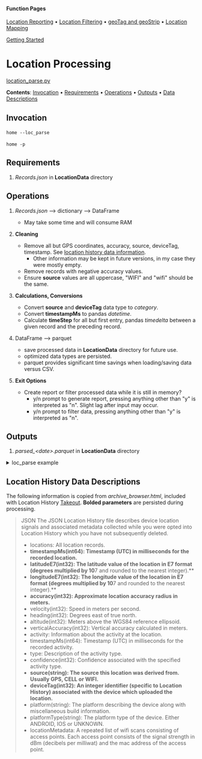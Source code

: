 #### Function Pages
[Location Reporting](/docs/Location%20Reporting.md)
• [Location Filtering](/docs/Location%20Filtering.md)
• [geoTag and geoStrip](/docs/geoTag.md)
• [Location Mapping](/docs/Mapping.md)

[Getting Started](/docs#getting-started)


# Location Processing

[location_parse.py](/src/GLU/location_parse.py)

**Contents**:
[Invocation](#invocation) • [Requirements](#requirements) • 
[Operations](#operations) • [Outputs](#outputs) • [Data Descriptions](#location-history-data-descriptions)

## Invocation

`home --loc_parse`

`home -p`

## Requirements

1.  *Records.json* in **LocationData** directory

## Operations

1. *Records.json* --> dictionary --> DataFrame
	- May take some time and will consume RAM

2. **Cleaning**
	- Remove all but GPS coordinates, accuracy, source, deviceTag, timestamp. See [location history data information](/docs/Location%20Processing.md#location-history-data-descriptions).
		- Other information may be kept in future versions, in my case they were mostly empty.
	- Remove records with negative accuracy values.
	- Ensure **source** values are all uppercase, "WIFI" and "wifi" should be the same.

3. **Calculations, Conversions**
	- Convert **source** and **deviceTag** data type to *category*.
	- Convert **timestampMs** to pandas *datetime*.
	- Calculate **timeStep** for all but first entry, pandas *timedelta* between a given record and the preceding record.

4. DataFrame --> parquet 
	- save processed data in **LocationData** directory for future use.
	- optimized data types are persisted.
	- parquet provides significant time savings when loading/saving data versus CSV.

5. **Exit Options**
	- Create report or filter processed data while it is still in memory?
		- y/n prompt to generate report, pressing anything other than "y" is interpreted as "n". Slight lag after input may occur.
		- y/n prompt to filter data, pressing anything other than "y" is interpreted as "n".
		
## Outputs

1. *parsed_\<date\>.parquet* in **LocationData** directory
	
<details>
  <summary>loc_parse example</summary>
  
![Parse1](/docs/images/location_parse.png)

*Parsing operation for ~500MB Records.json file*
</details>
	
## Location History Data Descriptions

The following information is copied from *archive_browser.html*, included with Location History [Takeout](https://takeout.google.com/). **Bolded parameters** are persisted during processing. 

> JSON
> The JSON Location History file describes device location signals and associated metadata collected while you were opted into Location History which you have not subsequently deleted.
> * locations: All location records.
> * **timestampMs(int64): Timestamp (UTC) in milliseconds for the recorded location.**
> * **latitudeE7(int32): The latitude value of the location in E7 format (degrees multiplied by 10**7 and rounded to the nearest integer).**
> * **longitudeE7(int32): The longitude value of the location in E7 format (degrees multiplied by 10**7 and rounded to the nearest integer).**
> * **accuracy(int32): Approximate location accuracy radius in meters.**
> * velocity(int32): Speed in meters per second.
> * heading(int32): Degrees east of true north.
> * altitude(int32): Meters above the WGS84 reference ellipsoid.
> * verticalAccuracy(int32): Vertical accuracy calculated in meters.
> * activity: Information about the activity at the location.
> * timestampMs(int64): Timestamp (UTC) in milliseconds for the recorded activity.
> * type: Description of the activity type.
> * confidence(int32): Confidence associated with the specified activity type.
> * **source(string): The source this location was derived from. Usually GPS, CELL or WIFI.**
> * **deviceTag(int32): An integer identifier (specific to Location History) associated with the device which uploaded the location.**
> * platform(string): The platform describing the device along with miscellaneous build information.
> * platformType(string): The platform type of the device. Either ANDROID, IOS or UNKNOWN.
> * locationMetadata: A repeated list of wifi scans consisting of access points. Each access point consists of the signal strength in dBm (decibels per milliwat) and the mac address of the access point.
